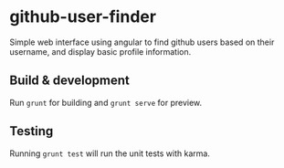 # github-user-finder
Simple web interface using angular to find github users based on their username, and display basic profile information. 

## Build & development

Run `grunt` for building and `grunt serve` for preview.

## Testing

Running `grunt test` will run the unit tests with karma.
